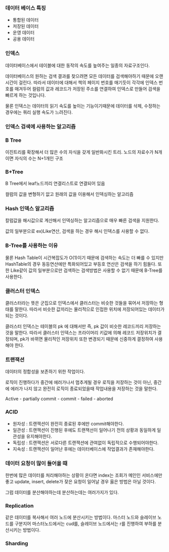 ### 데이터 베이스 특징

- 통합된 데이터
- 저장된 데이터
- 운영 데이터
- 공용 데이터



### 인덱스

 데이터베이스에서 테이블에 대한 동작의 속도를 높여주는 일종의 자료구조인다.

 데이터베이스의 원하는 검색 결과를 찾으려면 모든 데이터를 검색해야하기 때문에 오랜 시간이 걸린다. 따라서 데이터에 대해서 책의 페이지 번호를 매기듯이 각각에 인덱스 번호를 매겨두어 컬럼의 값과 레코드가 저장된 주소를 연결하여 인덱스로 만들어 검색을 빠르게 하는 것입니다.



 물론 인덱스는 데이터의 읽기 속도를 높이는 기능이기때문에 데이터를 삭제, 수정하는 경우에는 쿼리 실행 속도가 느려진다.



### 인덱스 검색에 사용하는 알고리즘

### B Tree

 이진트리를 확장해서 더 많은 수의 자식을 갖게 일반화시킨 트리. 노드의 자료수가 N개 이면 자식의 수는 N+1개인 구조

### B+Tree

 B Tree에서 leaf노드끼리 연결리스트로 연결되어 있음

 컬럼의 값을 변형하기 앖고 원래의 값을 이용해서 인덱싱하는 알고리즘

### Hash 인덱스 알고리즘

 칼럼값을 해시값으로 계산해서 인덱싱하는 알고리즘으로 매우 빠른 검색을 지원한다.

 값의 일부분으로 ex)Like연산, 검색을 하는 경우 해시 인덱스를 사용할 수 없다.



### B-Tree를 사용하는 이유

 물론 Hash Table이 시간복잡도가 O(1)이기 때문에 검색하는 속도는 더 빠를 수 있지만 HashTable의 경우 동등연산에만 특화되어있고 부등호 연산은 검색을 하기 힘들다. 또한 Like같이 값의 일부분으로만 검색하는 검색방법은 사용할 수 없기 때문에 B-Tree를 사용한다.



### 클러스터 인덱스

 클러스터라는 뜻은 군집으로 인덱스에서 클러스터는 비슷한 것들을 묶어서 저장하는 형태를 말한다. 따라서 비슷한 값끼리는 물리적으로 인접한 위치에 저장되어있는 데이터가 되는 것이다.

 클러스터 인덱스는 테이블의 pk 에 대해서만 즉, pk 값이 비슷한 레코드끼리 저장하는 것을 말한다. 따라서 클러스터 인덱스는 프라이머리 키값에 의해 레코드 저장위치가 결정되며, pk가 바뀌면 물리적인 저장위치 또한 변경되기 때문에 신중하게 결정하여 사용해야 한다.



### 트랜잭션

 데이터의 정합성을 보존하기 위한 작업이다.

 로직이 진행하다가 중간에 에러가나서 멈추게될 경우 로직을 저장하는 것이 아닌, 중간에 에러가 나지 않고 완전히 로직이 종료되었을때 작업내용을 저장하는 것을 말한다.

 Active - partially commit - commit - failed - aborted



### ACID

- 원자성 : 트랜잭션이 완전히 종료된 후에만 commit해야한다.
- 일관성 : 트랜잭션이 진행된 후에도 트랜잭선이 일어나기 전의 상황과 동일하게 일관성을 유지해야한다.
- 독립성 : 트랜잭션은 서로다른 트랜잭션에 관여없이 독립적으로 수행되어야한다.
- 지속성 : 트랜잭션이 일어난 후에는 데이터베이스에 작업결과가 존재해야한다.





### 데이터 요청이 많이 들어올 때

 한번에 많은 데이터를 처리해야하는 상황이 온다면 index는 조회가 메인인 서비스에만 좋고 update, insert, delete가 잦은 요청이 일어날 경우 옳은 방법은 아닐 것이다.

 그럼 데이터를 분산해야하는데 분산하는데는 여러가지가 있다.



###  Replication

 같은 데이터를 복사해서 여러 노드에 분산시키는 방법이다. 마스터 노드와 슬레이브 노드를 구분지어 마스터노드에서는 cud를, 슬레이브 노드에서는 r를 진행하여 부하를 분산시키는 방법이다.



### Sharding